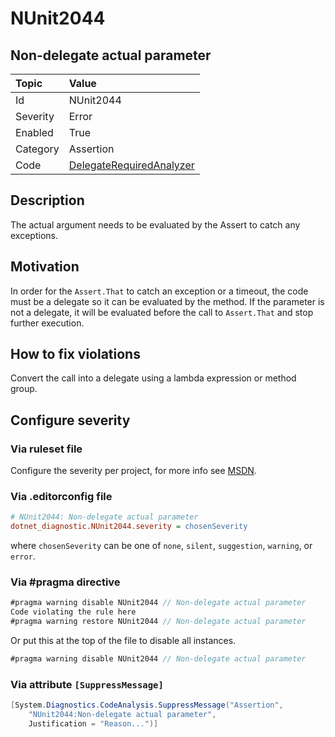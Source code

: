 # NUnit2044

## Non-delegate actual parameter

| Topic    | Value
| :--      | :--
| Id       | NUnit2044
| Severity | Error
| Enabled  | True
| Category | Assertion
| Code     | [DelegateRequiredAnalyzer](https://github.com/nunit/nunit.analyzers/blob/master/src/nunit.analyzers/DelegateRequired/DelegateRequiredAnalyzer.cs)

## Description

The actual argument needs to be evaluated by the Assert to catch any exceptions.

## Motivation

In order for the `Assert.That` to catch an exception or a timeout, the code must be
a delegate so it can be evaluated by the method. If the parameter is not a
delegate, it will be evaluated before the call to `Assert.That` and stop further
execution.

## How to fix violations

Convert the call into a delegate using a lambda expression or method group.

<!-- start generated config severity -->
## Configure severity

### Via ruleset file

Configure the severity per project, for more info see [MSDN](https://learn.microsoft.com/en-us/visualstudio/code-quality/using-rule-sets-to-group-code-analysis-rules?view=vs-2022).

### Via .editorconfig file

```ini
# NUnit2044: Non-delegate actual parameter
dotnet_diagnostic.NUnit2044.severity = chosenSeverity
```

where `chosenSeverity` can be one of `none`, `silent`, `suggestion`, `warning`, or `error`.

### Via #pragma directive

```csharp
#pragma warning disable NUnit2044 // Non-delegate actual parameter
Code violating the rule here
#pragma warning restore NUnit2044 // Non-delegate actual parameter
```

Or put this at the top of the file to disable all instances.

```csharp
#pragma warning disable NUnit2044 // Non-delegate actual parameter
```

### Via attribute `[SuppressMessage]`

```csharp
[System.Diagnostics.CodeAnalysis.SuppressMessage("Assertion",
    "NUnit2044:Non-delegate actual parameter",
    Justification = "Reason...")]
```
<!-- end generated config severity -->

